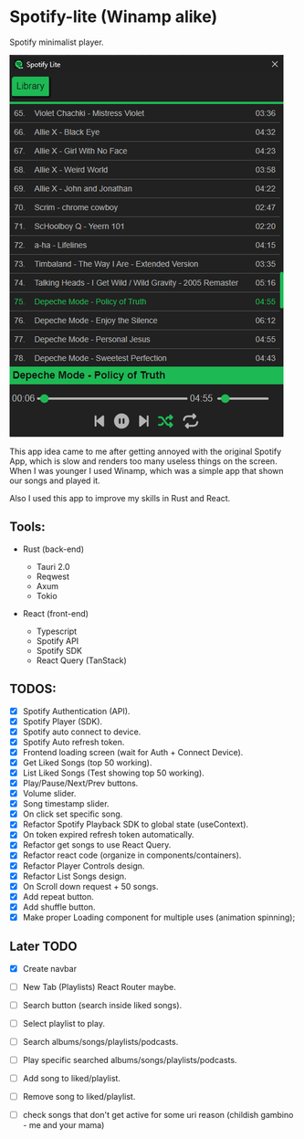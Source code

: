 # Spotify-lite (Winamp alike)

Spotify minimalist player.

![Spotify-lite](./spotify-lite.png)

This app idea came to me after getting annoyed with the original Spotify App, which is slow and renders too many useless things on the screen. When I was younger I used Winamp, which was a simple app that shown our songs and played it. 

Also I used this app to improve my skills in Rust and React. 

## Tools:
- Rust (back-end) 
    - Tauri 2.0
    - Reqwest
    - Axum
    - Tokio
 
- React (front-end)
    - Typescript
    - Spotify API
    - Spotify SDK
    - React Query (TanStack)

## TODOS:
- [x] Spotify Authentication (API).
- [x] Spotify Player (SDK).
- [x] Spotify auto connect to device.
- [x] Spotify Auto refresh token.
- [x] Frontend loading screen (wait for Auth + Connect Device).
- [x] Get Liked Songs (top 50 working).
- [x] List Liked Songs (Test showing top 50 working).
- [x] Play/Pause/Next/Prev buttons.
- [x] Volume slider.
- [x] Song timestamp slider.
- [x] On click set specific song.
- [x] Refactor Spotify Playback SDK to global state (useContext).
- [x] On token expired refresh token automatically.
- [x] Refactor get songs to use React Query.
- [x] Refactor react code (organize in components/containers).
- [x] Refactor Player Controls design.
- [x] Refactor List Songs design.
- [x] On Scroll down request + 50 songs.
- [x] Add repeat button.
- [x] Add shuffle button.
- [x] Make proper Loading component for multiple uses (animation spinning);

## Later TODO
- [x] Create navbar
- [ ] New Tab (Playlists) React Router maybe. 
- [ ] Search button (search inside liked songs).
- [ ] Select playlist to play.
- [ ] Search albums/songs/playlists/podcasts.
- [ ] Play specific searched albums/songs/playlists/podcasts.
- [ ] Add song to liked/playlist.
- [ ] Remove song to liked/playlist.
- [ ] check songs that don't get active for some uri reason (childish gambino - me and your mama)


